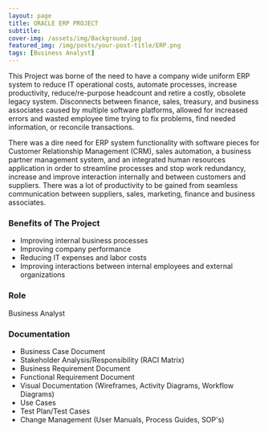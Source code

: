 ```yaml
---
layout: page
title: ORACLE ERP PROJECT
subtitle: 
cover-img: /assets/img/Background.jpg
featured_img: /img/posts/your-post-title/ERP.png
tags: [Business Analyst]
---
```


This Project was borne of the need to have a company wide uniform ERP system to reduce IT operational costs, automate processes, increase productivity, reduce/re-purpose headcount and retire a costly, obsolete legacy system. Disconnects between finance, sales, treasury, and business associates caused by multiple software platforms, allowed for increased errors and wasted employee time trying to fix problems, find needed information, or reconcile transactions.

There was a dire need for ERP system functionality with software pieces for Customer Relationship Management (CRM), sales automation, a business partner management system, and an integrated human resources application in order to streamline processes and stop work redundancy, increase and improve interaction internally and between customers and suppliers. There was a lot of productivity to be gained from seamless communication between suppliers, sales, marketing, finance and business associates.

### Benefits of The Project

- Improving internal business processes
- Improving company performance
- Reducing IT expenses and labor costs
- Improving interactions between internal employees and external organizations

### Role

Business Analyst

### Documentation

- Business Case Document
- Stakeholder Analysis/Responsibility (RACI Matrix)
- Business Requirement Document
- Functional Requirement Document
- Visual Documentation (Wireframes, Activity Diagrams, Workflow Diagrams)
- Use Cases
- Test Plan/Test Cases
- Change Management (User Manuals, Process Guides, SOP's)

